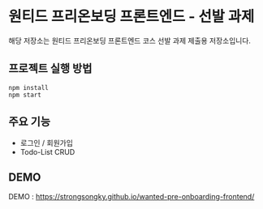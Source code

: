 # 원티드 프리온보딩 프론트엔드 - 선발 과제

해당 저장소는 원티드 프리온보딩 프론트엔드 코스 선발 과제 제출용 저장소입니다.

## 프로젝트 실행 방법

```
npm install
npm start
```

## 주요 기능

- 로그인 / 회원가입
- Todo-List CRUD

## DEMO

DEMO : https://strongsongky.github.io/wanted-pre-onboarding-frontend/

